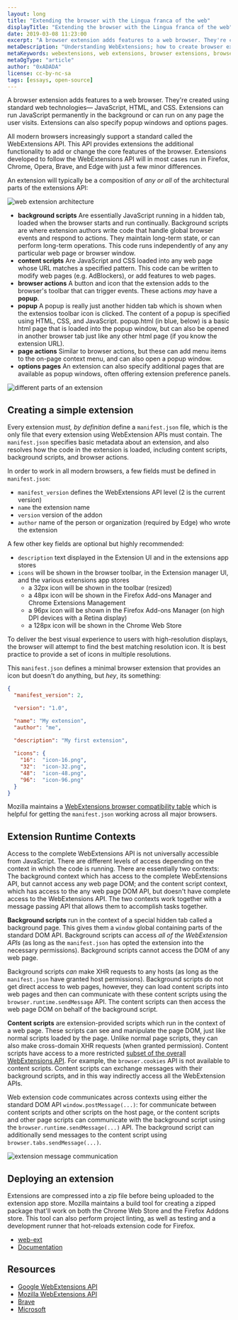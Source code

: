 ```yaml
---
layout: long
title: "Extending the browser with the Lingua franca of the web"
displayTitle: "Extending the browser with the Lingua franca of the web"
date: 2019-03-08 11:23:00
excerpt: "A browser extension adds features to a web browser. They're created using standard web technologies— JavaScript, HTML, and CSS"
metaDescription: "Understanding WebExtensions; how to create browser extensions  using standard web technologies— JavaScript, HTML, and CSS."
metaKeywords: webextensions, web extensions, browser extensions, browser plugins, javascript, web development, software development, progressive web apps
metaOgType: "article"
author: "0xADADA"
license: cc-by-nc-sa
tags: [essays, open-source]
---
```


A browser extension adds features to a web browser. They're created using standard
web technologies— JavaScript, HTML, and CSS. Extensions can run JavaScript 
permanently in the background or can run on any page the user visits. Extensions 
can also specify popup windows and options pages. 

All modern browsers increasingly support a standard called the WebExtensions 
API. This API provides extensions the additional functionality to add or change 
the core features of the browser. Extensions developed to follow the WebExtensions 
API will in most cases run in Firefox, Chrome, Opera, Brave, and Edge with just 
a few minor differences.

An extension will typically be a composition of _any or all_ of the architectural 
parts of the extensions API:

![web extension architecture](static/images/2019-03-08-architecture.png)

* **background scripts** Are essentially JavaScript running in a hidden tab, 
loaded when the browser starts and run continually. Background scripts are where
extension authors write code that handle global browser events and respond to
actions. They maintain long-term state, or can perform long-term operations. 
This code runs independently of any any particular web page or browser window.
* **content scripts** Are JavaScript and CSS loaded into any web page whose URL 
matches a specified pattern. This code can be written to modify web pages (e.g. 
AdBlockers), or add features to web pages.
* **browser actions** A button and icon that the extension 
adds to the browser's toolbar that can trigger events. These actions _may_ have 
a **popup**.
* **popup** A popup is really just another hidden tab which is shown when 
the extensios toolbar icon is clicked. The content of a popup is specified using 
HTML, CSS, and JavaScript. popup.html (in blue, below) is a basic html page that 
is loaded into the popup window, but can also be opened in another browser tab 
just like any other html page (if you know the extension URL).
* **page actions** Similar to browser actions, but these can add menu items to 
the on-page context menu, and can also open a popup window.
* **options pages** An extension can also specify additional pages that are 
available as popup windows, often offering extension preference panels.

![different parts of an extension](static/images/2019-03-08-components.png)


## Creating a simple extension

Every extension _must, by definition_ define a `manifest.json` file, which is 
the only file that every extension using WebExtension APIs must contain. The 
`manifest.json` specifies basic metadata about an extension, and also resolves 
how the code in the extension is loaded, including content scripts, background 
scripts, and browser actions.

In order to work in all modern browsers, a few fields must be defined in 
`manifest.json`:
* `manifest_version` defines the WebExtensions API level (2 is the current 
  version)
* `name` the extension name
* `version` version of the addon
* `author` name of the person or organization (required by Edge) who wrote the 
  extension

A few other key fields are optional but highly recommended:
* `description` text displayed in the Extension UI and in the extensions app 
  stores
* `icons` will be shown in the browser toolbar, in the Extension manager UI, and 
  the various extensions app stores
  * a 32px icon will be shown in the toolbar (resized)
  * a 48px icon will be shown in the Firefox Add-ons Manager and Chrome 
  Extensions Management
  * a 96px icon will be shown in the Firefox Add-ons Manager (on high DPI devices 
with a Retina display)
  * a 128px icon will be shown in the Chrome Web Store

To deliver the best visual experience to users with high-resolution displays, 
the browser will attempt to find the best matching resolution icon. It is best 
practice to provide a set of icons in multiple resolutions.

This `manifest.json` defines a minimal browser extension that provides an icon 
but doesn't do anything, but _hey_, its something:

```json
{
  "manifest_version": 2,

  "version": "1.0",

  "name": "My extension",
  "author": "me",

  "description": "My first extension",
 
  "icons": {
    "16":  "icon-16.png",
    "32":  "icon-32.png",
    "48":  "icon-48.png",
    "96":  "icon-96.png"
  }
}
```

Mozilla maintains a [WebExtensions browser compatibility table](https://developer.mozilla.org/en-US/docs/Mozilla/Add-ons/WebExtensions/Browser_compatibility_for_manifest.json)
which is helpful for getting the `manifest.json` working across all major 
browsers.


## Extension Runtime Contexts

Access to the complete WebExtensions API is not universally accessible from 
JavaScript. There are different levels of access depending on the context in which
the code is running. There are essentially two contexts: The background context
which has access to the complete WebExtensions API, but cannot access any web
page DOM; and the content script context, which has access to the any web page
DOM API, but doesn't have complete access to the WebExtensions API. The two 
contexts work together with a message passing API that allows them to accomplish
tasks together.

**Background scripts** run in the context of a special hidden tab called 
a background page. This gives them a `window` global containing parts of the
standard DOM API. Background scripts can access _all of the WebExtension 
APIs_ (as long as the `manifest.json` has opted the extension into the necessary 
permissions). Background scripts cannot access the DOM of any web page.

Background scripts _can_ make XHR requests to any hosts (as long as the 
`manifest.json` have granted host permissions). Background scripts do not get 
direct access to web pages, however, they can load content scripts into web 
pages and then can communicate with these content scripts using the 
`browser.runtime.sendMessage` API. The content scripts can then access the web 
page DOM on behalf of the background script.

**Content scripts** are extension-provided scripts which run in the context of a
web page. These scripts can see and manipulate the page DOM, just like normal 
scripts loaded by the page. Unlike normal page scripts, they can also make 
cross-domain XHR requests (when granted permission). Content scripts have access 
to a more restricted  [subset of the overall WebExtensions 
API](https://developer.mozilla.org/en-US/docs/Mozilla/Add-ons/WebExtensions/Content_scripts#WebExtension_APIs). 
For example, the `browser.cookies` API is not available to content scripts. 
Content scripts can exchange messages with their background scripts, and in this 
way indirectly access all the WebExtension APIs.

Web extension code communicates across contexts using either the standard DOM 
API `window.postMessage(...)`: for communicate between content scripts and other 
scripts on the host page, or the content scripts and other page scripts can 
communicate with the background script using the 
`browser.runtime.sendMessage(...)` API. The background script can additionally 
send messages to the content script using `browser.tabs.sendMessage(...)`.

![extension message communication](static/images/2019-03-08-communication.png)


## Deploying an extension

Extensions are compressed into a zip file before being uploaded to the extension 
app store. Mozilla maintains a build tool for creating a zipped package that'll 
work on both the Chrome Web Store and the Firefox Addons store. This tool can 
also perform project linting, as well as testing and a development runner that 
hot-reloads extension code for Firefox.

* [web-ext](https://github.com/mozilla/web-ext/)
* [Documentation](https://developer.mozilla.org/en-US/docs/Mozilla/Add-ons/WebExtensions/Getting_started_with_web-ext)


## Resources

* [Google WebExtensions API](https://developer.chrome.com/extensions)
* [Mozilla WebExtensions API](https://developer.mozilla.org/en-US/Add-ons/WebExtensions)
* [Brave](https://github.com/brave/browser-laptop/wiki/Developer-Notes-on-Installing-or-Updating-Extensions)
* [Microsoft](https://developer.microsoft.com/en-us/microsoft-edge/platform/documentation/extensions/)
